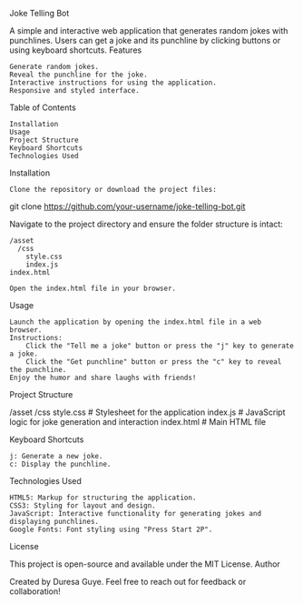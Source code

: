 Joke Telling Bot

A simple and interactive web application that generates random jokes with punchlines. Users can get a joke and its punchline by clicking buttons or using keyboard shortcuts.
Features

    Generate random jokes.
    Reveal the punchline for the joke.
    Interactive instructions for using the application.
    Responsive and styled interface.

Table of Contents

    Installation
    Usage
    Project Structure
    Keyboard Shortcuts
    Technologies Used

Installation

    Clone the repository or download the project files:

git clone https://github.com/your-username/joke-telling-bot.git

Navigate to the project directory and ensure the folder structure is intact:

    /asset
      /css
        style.css
        index.js
    index.html

    Open the index.html file in your browser.

Usage

    Launch the application by opening the index.html file in a web browser.
    Instructions:
        Click the "Tell me a joke" button or press the "j" key to generate a joke.
        Click the "Get punchline" button or press the "c" key to reveal the punchline.
    Enjoy the humor and share laughs with friends!

Project Structure

/asset
  /css
    style.css   # Stylesheet for the application
    index.js    # JavaScript logic for joke generation and interaction
index.html      # Main HTML file

Keyboard Shortcuts

    j: Generate a new joke.
    c: Display the punchline.

Technologies Used

    HTML5: Markup for structuring the application.
    CSS3: Styling for layout and design.
    JavaScript: Interactive functionality for generating jokes and displaying punchlines.
    Google Fonts: Font styling using "Press Start 2P".

License

This project is open-source and available under the MIT License.
Author

Created by Duresa Guye. Feel free to reach out for feedback or collaboration!
